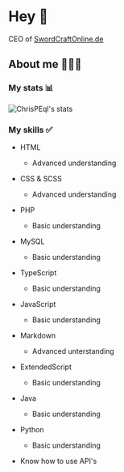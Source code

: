 # Hey 👋

CEO of [SwordCraftOnline.de]

## About me 👱🏼‍♂️

### My stats 📊

<img aligin="left" alt="ChrisPEql's stats" src="https://github-readme-stats.vercel.app/api?username=ChrisPEql&show_icons=true&theme=dark&hide_border=true">

### My skills ✅

- HTML
    - Advanced understanding

- CSS & SCSS
    - Advanced understanding

- PHP
    - Basic understanding

- MySQL
    - Basic understanding

- TypeScript
    - Basic understanding

- JavaScript
    - Basic understanding

- Markdown
    - Advanced unterstanding

- ExtendedScript
    - Basic understanding

- Java
    - Basic understanding

- Python
    - Basic understanding

- Know how to use API's


[SwordCraftOnline.de]: https://swordcraftonline.de

